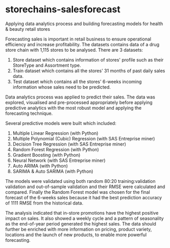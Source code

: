 # storechains-salesforecast
Applying data analytics process and building forecasting models for health & beauty retail stores

Forecasting sales is important in retail business to ensure operational efficiency and increase profitability. The datasets contains data of a drug store chain with 1,115 stores to be analysed. There are 3 datasets:
1. Store dataset which contains information of stores' profile such as their StoreType and Assortment type.
2. Train dataset which contains all the stores' 31 months of past daily sales data.
3. Test dataset which contains all the stores' 6-weeks incoming information whose sales need to be predicted.

Data analytics process was applied to predict their sales. 
The data was explored, visualised and pre-processed appropriately before applying predictive analytics with the most robust model and applying the forecasting technique. 

Several predictive models were built which included:
1. Multiple Linear Regression (with Python)
2. Multiple Polynomial (Cubic) Regression (with SAS Entreprise miner)
3. Decision Tree Regression (with SAS Entreprise miner)
4. Random Forest Regression (with Python)
5. Gradient Boosting (with Python)
6. Neural Network (with SAS Entreprise miner)
7. Auto ARIMA (with Python)
8. SARIMA & Auto SARIMA (with Python)

The models were validated using both random 80:20 training:validation validation and out-of-sample validation and their RMSE were calculated and compared.
Finally the Random Forest model was chosen for the final forecast of the 6-weeks sales because it had the best prediction accuracy of 1111 RMSE from the historical data.

The analysis indicated that in-store promotions have the highest positive impact on sales. It also showed a weekly cycle and a pattern of seasonality as the end-of-year period generated the highest sales. The data should further be enriched with more information on pricing, product variety, locations and the launch of new products, to enable more powerful forecasting. 
